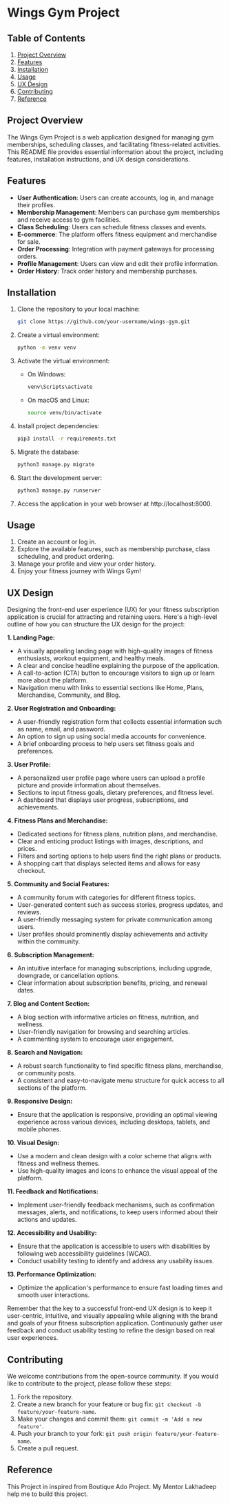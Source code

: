 
# Wings Gym Project

## Table of Contents
1. [Project Overview](#project-overview)
2. [Features](#features)
3. [Installation](#installation)
4. [Usage](#usage)
5. [UX Design](#ux-design)
6. [Contributing](#contributing)
7. [Reference](#reference)

## Project Overview

The Wings Gym Project is a web application designed for managing gym memberships, scheduling classes, and facilitating fitness-related activities. This README file provides essential information about the project, including features, installation instructions, and UX design considerations.

## Features

- **User Authentication**: Users can create accounts, log in, and manage their profiles.
- **Membership Management**: Members can purchase gym memberships and receive access to gym facilities.
- **Class Scheduling**: Users can schedule fitness classes and events.
- **E-commerce**: The platform offers fitness equipment and merchandise for sale.
- **Order Processing**: Integration with payment gateways for processing orders.
- **Profile Management**: Users can view and edit their profile information.
- **Order History**: Track order history and membership purchases.

## Installation

1. Clone the repository to your local machine:

   ```bash
   git clone https://github.com/your-username/wings-gym.git
   ```

2. Create a virtual environment:

   ```bash
   python -m venv venv
   ```

3. Activate the virtual environment:

   - On Windows:

     ```bash
     venv\Scripts\activate
     ```

   - On macOS and Linux:

     ```bash
     source venv/bin/activate
     ```

4. Install project dependencies:

   ```bash
   pip3 install -r requirements.txt
   ```

5. Migrate the database:

   ```bash
   python3 manage.py migrate
   ```

6. Start the development server:

   ```bash
   python3 manage.py runserver
   ```

7. Access the application in your web browser at http://localhost:8000.

## Usage

1. Create an account or log in.
2. Explore the available features, such as membership purchase, class scheduling, and product ordering.
3. Manage your profile and view your order history.
4. Enjoy your fitness journey with Wings Gym!

## UX Design

Designing the front-end user experience (UX) for your fitness subscription application is crucial for attracting and retaining users. Here's a high-level outline of how you can structure the UX design for the project:

**1. Landing Page:**
   - A visually appealing landing page with high-quality images of fitness enthusiasts, workout equipment, and healthy meals.
   - A clear and concise headline explaining the purpose of the application.
   - A call-to-action (CTA) button to encourage visitors to sign up or learn more about the platform.
   - Navigation menu with links to essential sections like Home, Plans, Merchandise, Community, and Blog.

**2. User Registration and Onboarding:**
   - A user-friendly registration form that collects essential information such as name, email, and password.
   - An option to sign up using social media accounts for convenience.
   - A brief onboarding process to help users set fitness goals and preferences.

**3. User Profile:**
   - A personalized user profile page where users can upload a profile picture and provide information about themselves.
   - Sections to input fitness goals, dietary preferences, and fitness level.
   - A dashboard that displays user progress, subscriptions, and achievements.

**4. Fitness Plans and Merchandise:**
   - Dedicated sections for fitness plans, nutrition plans, and merchandise.
   - Clear and enticing product listings with images, descriptions, and prices.
   - Filters and sorting options to help users find the right plans or products.
   - A shopping cart that displays selected items and allows for easy checkout.

**5. Community and Social Features:**
   - A community forum with categories for different fitness topics.
   - User-generated content such as success stories, progress updates, and reviews.
   - A user-friendly messaging system for private communication among users.
   - User profiles should prominently display achievements and activity within the community.

**6. Subscription Management:**
   - An intuitive interface for managing subscriptions, including upgrade, downgrade, or cancellation options.
   - Clear information about subscription benefits, pricing, and renewal dates.

**7. Blog and Content Section:**
   - A blog section with informative articles on fitness, nutrition, and wellness.
   - User-friendly navigation for browsing and searching articles.
   - A commenting system to encourage user engagement.

**8. Search and Navigation:**
   - A robust search functionality to find specific fitness plans, merchandise, or community posts.
   - A consistent and easy-to-navigate menu structure for quick access to all sections of the platform.

**9. Responsive Design:**
   - Ensure that the application is responsive, providing an optimal viewing experience across various devices, including desktops, tablets, and mobile phones.

**10. Visual Design:**
   - Use a modern and clean design with a color scheme that aligns with fitness and wellness themes.
   - Use high-quality images and icons to enhance the visual appeal of the platform.

**11. Feedback and Notifications:**
   - Implement user-friendly feedback mechanisms, such as confirmation messages, alerts, and notifications, to keep users informed about their actions and updates.

**12. Accessibility and Usability:**
   - Ensure that the application is accessible to users with disabilities by following web accessibility guidelines (WCAG).
   - Conduct usability testing to identify and address any usability issues.

**13. Performance Optimization:**
   - Optimize the application's performance to ensure fast loading times and smooth user interactions.

Remember that the key to a successful front-end UX design is to keep it user-centric, intuitive, and visually appealing while aligning with the brand and goals of your fitness subscription application. Continuously gather user feedback and conduct usability testing to refine the design based on real user experiences.


## Contributing

We welcome contributions from the open-source community. If you would like to contribute to the project, please follow these steps:

1. Fork the repository.
2. Create a new branch for your feature or bug fix: `git checkout -b feature/your-feature-name`.
3. Make your changes and commit them: `git commit -m 'Add a new feature'`.
4. Push your branch to your fork: `git push origin feature/your-feature-name`.
5. Create a pull request.

## Reference

This Project in inspired from Boutique Ado Project.
My Mentor Lakhadeep help me to build this project.



